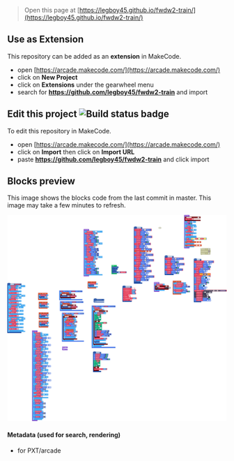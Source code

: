 


> Open this page at [https://legboy45.github.io/fwdw2-train/](https://legboy45.github.io/fwdw2-train/)

## Use as Extension

This repository can be added as an **extension** in MakeCode.

* open [https://arcade.makecode.com/](https://arcade.makecode.com/)
* click on **New Project**
* click on **Extensions** under the gearwheel menu
* search for **https://github.com/legboy45/fwdw2-train** and import

## Edit this project ![Build status badge](https://github.com/legboy45/fwdw2-train/workflows/MakeCode/badge.svg)

To edit this repository in MakeCode.

* open [https://arcade.makecode.com/](https://arcade.makecode.com/)
* click on **Import** then click on **Import URL**
* paste **https://github.com/legboy45/fwdw2-train** and click import

## Blocks preview

This image shows the blocks code from the last commit in master.
This image may take a few minutes to refresh.

![A rendered view of the blocks](https://github.com/legboy45/fwdw2-train/raw/master/.github/makecode/blocks.png)

#### Metadata (used for search, rendering)

* for PXT/arcade
<script src="https://makecode.com/gh-pages-embed.js"></script><script>makeCodeRender("{{ site.makecode.home_url }}", "{{ site.github.owner_name }}/{{ site.github.repository_name }}");</script>
